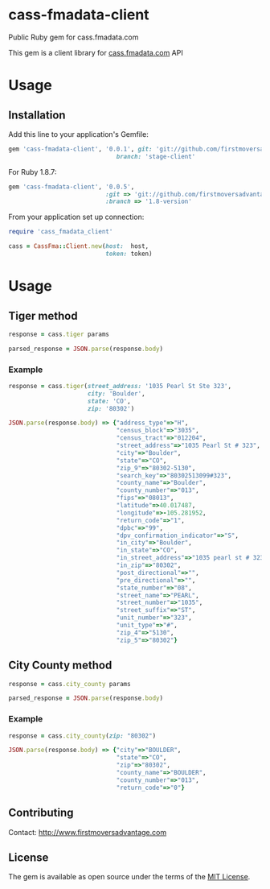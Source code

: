 # cass-fmadata-client
Public Ruby gem for cass.fmadata.com

This gem is a client library for [cass.fmadata.com](cass.fmadata.com) API

# Usage

## Installation
Add this line to your application's Gemfile:

```ruby
gem 'cass-fmadata-client', '0.0.1', git: 'git://github.com/firstmoversadvantage/cass-fmadata-client.git',
                              branch: 'stage-client'
```

For Ruby 1.8.7:
```ruby
gem 'cass-fmadata-client', '0.0.5',
                           :git => 'git://github.com/firstmoversadvantage/cass-fmadata-client.git',
                           :branch => '1.8-version'
```

From your application set up connection:

```ruby
require 'cass_fmadata_client'

cass = CassFma::Client.new(host:  host,
                           token: token)
```

# Usage

## Tiger method

```ruby
response = cass.tiger params

parsed_response = JSON.parse(response.body)
```

### Example

```ruby
response = cass.tiger(street_address: '1035 Pearl St Ste 323',
                      city: 'Boulder',
                      state: 'CO',
                      zip: '80302')

JSON.parse(response.body) => {"address_type"=>"H",
                              "census_block"=>"3035",
                              "census_tract"=>"012204",
                              "street_address"=>"1035 Pearl St # 323",
                              "city"=>"Boulder",
                              "state"=>"CO",
                              "zip_9"=>"80302-5130",
                              "search_key"=>"80302513099#323",
                              "county_name"=>"Boulder",
                              "county_number"=>"013",
                              "fips"=>"08013",
                              "latitude"=>40.017487,
                              "longitude"=>-105.281952,
                              "return_code"=>"1",
                              "dpbc"=>"99",
                              "dpv_confirmation_indicator"=>"S",
                              "in_city"=>"Boulder",
                              "in_state"=>"CO",
                              "in_street_address"=>"1035 pearl st # 323",
                              "in_zip"=>"80302",
                              "post_directional"=>"",
                              "pre_directional"=>"",
                              "state_number"=>"08",
                              "street_name"=>"PEARL",
                              "street_number"=>"1035",
                              "street_suffix"=>"ST",
                              "unit_number"=>"323",
                              "unit_type"=>"#",
                              "zip_4"=>"5130",
                              "zip_5"=>"80302"}
```

## City County method

```ruby
response = cass.city_county params

parsed_response = JSON.parse(response.body)
```

### Example

```ruby
response = cass.city_county(zip: "80302")

JSON.parse(response.body) => {"city"=>"BOULDER",
                              "state"=>"CO",
                              "zip"=>"80302",
                              "county_name"=>"BOULDER",
                              "county_number"=>"013",
                              "return_code"=>"0"}
```

## Contributing
Contact: http://www.firstmoversadvantage.com

## License
The gem is available as open source under the terms of the [MIT License](http://opensource.org/licenses/MIT).